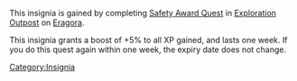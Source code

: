 This insignia is gained by completing [Safety Award
Quest](Safety_Award_Quest "wikilink") in [Exploration
Outpost](:Category:Exploration_Outpost.md "wikilink") on
[Eragora](:Category:Eragora.md "wikilink").

This insignia grants a boost of +5% to all XP gained, and lasts one
week. If you do this quest again within one week, the expiry date does
not change.

[Category:Insignia](Category:Insignia "wikilink")

